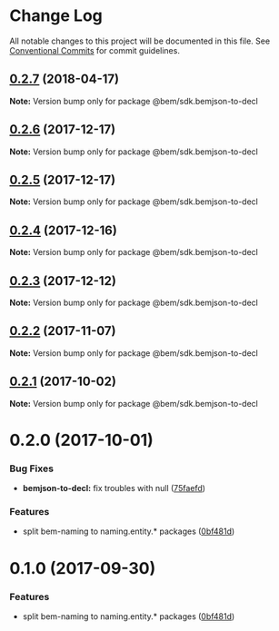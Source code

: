 # Change Log

All notable changes to this project will be documented in this file.
See [Conventional Commits](https://conventionalcommits.org) for commit guidelines.

<a name="0.2.7"></a>
## [0.2.7](https://github.com/bem/bem-sdk/compare/@bem/sdk.bemjson-to-decl@0.2.6...@bem/sdk.bemjson-to-decl@0.2.7) (2018-04-17)




**Note:** Version bump only for package @bem/sdk.bemjson-to-decl

<a name="0.2.6"></a>
## [0.2.6](https://github.com/bem/bem-sdk/compare/@bem/sdk.bemjson-to-decl@0.2.5...@bem/sdk.bemjson-to-decl@0.2.6) (2017-12-17)




**Note:** Version bump only for package @bem/sdk.bemjson-to-decl

<a name="0.2.5"></a>
## [0.2.5](https://github.com/bem/bem-sdk/compare/@bem/sdk.bemjson-to-decl@0.2.4...@bem/sdk.bemjson-to-decl@0.2.5) (2017-12-17)




**Note:** Version bump only for package @bem/sdk.bemjson-to-decl

<a name="0.2.4"></a>
## [0.2.4](https://github.com/bem/bem-sdk/compare/@bem/sdk.bemjson-to-decl@0.2.3...@bem/sdk.bemjson-to-decl@0.2.4) (2017-12-16)




**Note:** Version bump only for package @bem/sdk.bemjson-to-decl

<a name="0.2.3"></a>
## [0.2.3](https://github.com/bem/bem-sdk/compare/@bem/sdk.bemjson-to-decl@0.2.2...@bem/sdk.bemjson-to-decl@0.2.3) (2017-12-12)




**Note:** Version bump only for package @bem/sdk.bemjson-to-decl

<a name="0.2.2"></a>
## [0.2.2](https://github.com/bem/bem-sdk/compare/@bem/sdk.bemjson-to-decl@0.2.0...@bem/sdk.bemjson-to-decl@0.2.2) (2017-11-07)




**Note:** Version bump only for package @bem/sdk.bemjson-to-decl

<a name="0.2.1"></a>
## [0.2.1](https://github.com/bem/bem-sdk/compare/@bem/sdk.bemjson-to-decl@0.2.0...@bem/sdk.bemjson-to-decl@0.2.1) (2017-10-02)




**Note:** Version bump only for package @bem/sdk.bemjson-to-decl

<a name="0.2.0"></a>
# 0.2.0 (2017-10-01)


### Bug Fixes

* **bemjson-to-decl:** fix troubles with null ([75faefd](https://github.com/bem/bem-sdk/commit/75faefd))


### Features

* split bem-naming to naming.entity.* packages ([0bf481d](https://github.com/bem/bem-sdk/commit/0bf481d))




<a name="0.1.0"></a>
# 0.1.0 (2017-09-30)


### Features

* split bem-naming to naming.entity.* packages ([0bf481d](https://github.com/bem/bem-sdk/commit/0bf481d))
